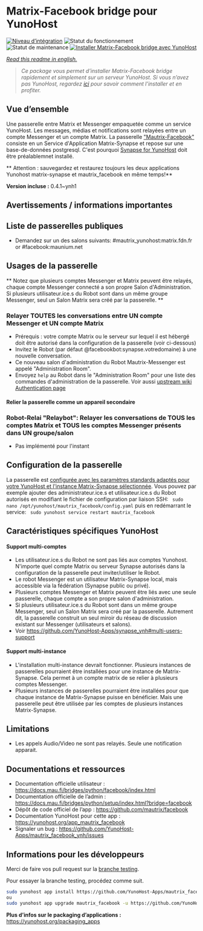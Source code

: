 <!--
N.B.: This README was automatically generated by https://github.com/YunoHost/apps/tree/master/tools/README-generator
It shall NOT be edited by hand.
-->

# Matrix-Facebook bridge pour YunoHost

[![Niveau d’intégration](https://dash.yunohost.org/integration/mautrix_facebook.svg)](https://dash.yunohost.org/appci/app/mautrix_facebook) ![Statut du fonctionnement](https://ci-apps.yunohost.org/ci/badges/mautrix_facebook.status.svg) ![Statut de maintenance](https://ci-apps.yunohost.org/ci/badges/mautrix_facebook.maintain.svg)
[![Installer Matrix-Facebook bridge avec YunoHost](https://install-app.yunohost.org/install-with-yunohost.svg)](https://install-app.yunohost.org/?app=mautrix_facebook)

*[Read this readme in english.](./README.md)*

> *Ce package vous permet d’installer Matrix-Facebook bridge rapidement et simplement sur un serveur YunoHost.
Si vous n’avez pas YunoHost, regardez [ici](https://yunohost.org/#/install) pour savoir comment l’installer et en profiter.*

## Vue d’ensemble

Une passerelle entre Matrix et Messenger empaquetée comme un service YunoHost. Les messages, médias et notifications sont relayées entre un compte Messenger et un compte Matrix. 
La passerelle ["Mautrix-Facebook"](https://docs.mau.fi/bridges/python/facebook/index.html) consiste en un Service d'Application Matrix-Synapse et repose sur une base-de-données postgresql. C'est pourquoi [Synapse for YunoHost](https://github.com/YunoHost-Apps/synapse_ynh) doit être préalablemnet installé.

** Attention : sauvegardez et restaurez toujours les deux applications Yunohost matrix-synapse et mautrix_facebook en même temps!**


**Version incluse :** 0.4.1~ynh1
## Avertissements / informations importantes

## Liste de passerelles publiques

* Demandez sur un des salons suivants: #mautrix_yunohost:matrix.fdn.fr or #facebook:maunium.net

## Usages de la passerelle
** Notez que plusieurs comptes Messenger et Matrix peuvent être relayés, chaque compte Messenger connecté a son propre Salon d'Administration. Si plusieurs utilisateur.ice.s du Robot sont dans un même groupe Messenger, seul un Salon Matrix sera créé par la passerelle. **

### Relayer TOUTES les conversations entre UN compte Messenger et UN compte Matrix
* Prérequis : votre compte Matrix ou le serveur sur lequel il est hébergé doit être autorisé dans la configuration de la passerelle (voir ci-dessous)
* Invitez le Robot (par défaut @facebookbot:synapse.votredomaine) à une nouvelle conversation.
* Ce nouveau salon d'administration du Robot Mautrix-Messenger est appelé "Administration Room".
* Envoyez ``help`` au Robot dans le "Administration Room" pour une liste des commandes d'administration de la passerelle.
Voir aussi [upstream wiki Authentication page](https://docs.mau.fi/bridges/python/facebook/authentication.html)

#### Relier la passerelle comme un appareil secondaire

### Robot-Relai "Relaybot": Relayer les conversations de TOUS les comptes Matrix et TOUS les comptes Messenger présents dans UN groupe/salon
* Pas implémenté pour l'instant

## Configuration de la passerelle

La passerelle est [configurée avec les paramètres standards adaptés pour votre YunoHost et l'instance Matrix-Synapse sélectionnée](https://github.com/YunoHost-Apps/mautrix_facebook_ynh/blob/master/conf/config.yaml). Vous pouvez par exemple ajouter des administrateur.ice.s et utilisateur.ice.s du Robot autorisés en modifiant le fichier de configuration par liaison SSH: 
``` sudo nano /opt/yunohost/mautrix_facebook/config.yaml```
puis en redémarrant le service: 
``` sudo yunohost service restart mautrix_facebook```

## Caractéristiques spécifiques YunoHost

#### Support multi-comptes
* Les utilisateur.ice.s du Robot ne sont pas liés aux comptes Yunohost. N'importe quel compte Matrix ou serveur Synapse autorisés dans la configuration de la passerelle peut inviter/utiliser le Robot. 
* Le robot Messenger est un utilisateur Matrix-Synapse local, mais accessible via la fédération (Synapse public ou privé).
* Plusieurs comptes Messenger et Matrix peuvent être liés avec une seule passerelle, chaque compte a son propre salon d'administration. 
* Si plusieurs utilisateur.ice.s du Robot sont dans un même groupe Messenger, seul un Salon Matrix sera créé par la passerelle. Autrement dit, la passerelle construit un seul miroir du réseau de discussion existant sur Messenger (utilisateurs et salons).
* Voir https://github.com/YunoHost-Apps/synapse_ynh#multi-users-support

#### Support multi-instance

* L'installation multi-instance devrait fonctionner. Plusieurs instances de passerelles pourraient être installées pour une instance de Matrix-Synapse. Cela permet à un compte matrix de se relier à plusieurs comptes Messenger. 
* Plusieurs instances de passerelles pourraient être installées pour que chaque instance de Matrix-Synapse puisse en bénéficier. Mais une passerelle peut être utilisée par les comptes de plusieurs instances Matrix-Synapse.

## Limitations

* Les appels Audio/Video ne sont pas relayés. Seule une notification apparait. 

## Documentations et ressources

* Documentation officielle utilisateur : <https://docs.mau.fi/bridges/python/facebook/index.html>
* Documentation officielle de l’admin : <https://docs.mau.fi/bridges/python/setup/index.html?bridge=facebook>
* Dépôt de code officiel de l’app : <https://github.com/mautrix/facebook>
* Documentation YunoHost pour cette app : <https://yunohost.org/app_mautrix_facebook>
* Signaler un bug : <https://github.com/YunoHost-Apps/mautrix_facebook_ynh/issues>

## Informations pour les développeurs

Merci de faire vos pull request sur la [branche testing](https://github.com/YunoHost-Apps/mautrix_facebook_ynh/tree/testing).

Pour essayer la branche testing, procédez comme suit.

``` bash
sudo yunohost app install https://github.com/YunoHost-Apps/mautrix_facebook_ynh/tree/testing --debug
ou
sudo yunohost app upgrade mautrix_facebook -u https://github.com/YunoHost-Apps/mautrix_facebook_ynh/tree/testing --debug
```

**Plus d’infos sur le packaging d’applications :** <https://yunohost.org/packaging_apps>